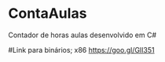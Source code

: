 # ContaAulas
Contador de horas aulas desenvolvido em C#

#Link para binários;
x86
https://goo.gl/GlI351
